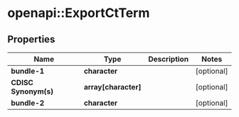 # openapi::ExportCtTerm


## Properties
Name | Type | Description | Notes
------------ | ------------- | ------------- | -------------
**bundle-1** | **character** |  | [optional] 
**CDISC Synonym(s)** | **array[character]** |  | [optional] 
**bundle-2** | **character** |  | [optional] 


